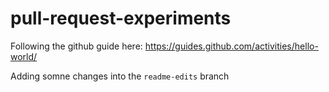 # pull-request-experiments
Following the github guide here: https://guides.github.com/activities/hello-world/

Adding somne changes into the `readme-edits` branch
